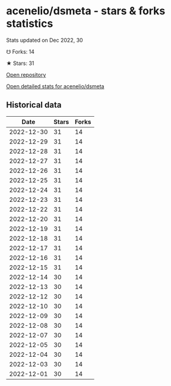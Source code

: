 # acenelio/dsmeta - stars & forks statistics

Stats updated on Dec 2022, 30

☋ Forks: 14

★ Stars: 31

[Open repository](https://github.com/acenelio/dsmeta)

[Open detailed stats for acenelio/dsmeta](https://reviewgithub.com/rep/acenelio/dsmeta)

## Historical data
| Date | Stars | Forks |
|------|-------|-------|
| 2022-12-30 | 31 | 14 | 
| 2022-12-29 | 31 | 14 | 
| 2022-12-28 | 31 | 14 | 
| 2022-12-27 | 31 | 14 | 
| 2022-12-26 | 31 | 14 | 
| 2022-12-25 | 31 | 14 | 
| 2022-12-24 | 31 | 14 | 
| 2022-12-23 | 31 | 14 | 
| 2022-12-22 | 31 | 14 | 
| 2022-12-20 | 31 | 14 | 
| 2022-12-19 | 31 | 14 | 
| 2022-12-18 | 31 | 14 | 
| 2022-12-17 | 31 | 14 | 
| 2022-12-16 | 31 | 14 | 
| 2022-12-15 | 31 | 14 | 
| 2022-12-14 | 30 | 14 | 
| 2022-12-13 | 30 | 14 | 
| 2022-12-12 | 30 | 14 | 
| 2022-12-10 | 30 | 14 | 
| 2022-12-09 | 30 | 14 | 
| 2022-12-08 | 30 | 14 | 
| 2022-12-07 | 30 | 14 | 
| 2022-12-05 | 30 | 14 | 
| 2022-12-04 | 30 | 14 | 
| 2022-12-03 | 30 | 14 | 
| 2022-12-01 | 30 | 14 | 

